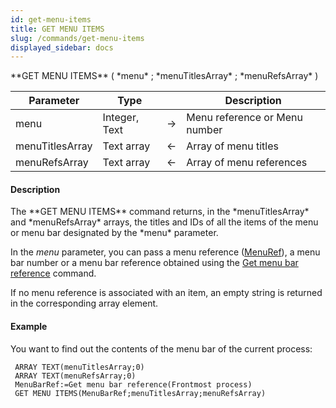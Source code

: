 ```yaml
---
id: get-menu-items
title: GET MENU ITEMS
slug: /commands/get-menu-items
displayed_sidebar: docs
---
```


<!--REF #_command_.GET MENU ITEMS.Syntax-->**GET MENU ITEMS** ( *menu* ; *menuTitlesArray* ; *menuRefsArray* )<!-- END REF-->
<!--REF #_command_.GET MENU ITEMS.Params-->
| Parameter | Type |  | Description |
| --- | --- | --- | --- |
| menu | Integer, Text | &#8594;  | Menu reference or Menu number |
| menuTitlesArray | Text array | &#8592; | Array of menu titles |
| menuRefsArray | Text array | &#8592; | Array of menu references |

<!-- END REF-->

#### Description 

<!--REF #_command_.GET MENU ITEMS.Summary-->The **GET MENU ITEMS** command returns, in the *menuTitlesArray* and *menuRefsArray* arrays, the titles and IDs of all the items of the menu or menu bar designated by the *menu* parameter.<!-- END REF-->

In the *menu* parameter, you can pass a menu reference ([MenuRef](# "Unique ID (16-character alphanumeric) of a menu")), a menu bar number or a menu bar reference obtained using the [Get menu bar reference](get-menu-bar-reference.md) command.

If no menu reference is associated with an item, an empty string is returned in the corresponding array element.

#### Example 

You want to find out the contents of the menu bar of the current process: 

```4d
 ARRAY TEXT(menuTitlesArray;0)
 ARRAY TEXT(menuRefsArray;0)
 MenuBarRef:=Get menu bar reference(Frontmost process)
 GET MENU ITEMS(MenuBarRef;menuTitlesArray;menuRefsArray)
```
